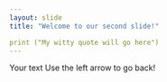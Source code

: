 ```yaml
---
layout: slide
title: "Welcome to our second slide!"

print ("My witty quote will go here")
---
```

Your text
Use the left arrow to go back!
